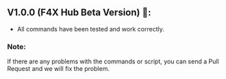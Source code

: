 ## V1.0.0 (F4X Hub Beta Version) 🔪:
- All commands have been tested and work correctly. 

### Note:
If there are any problems with the commands or script, you can send a Pull Request and we will fix the problem. 